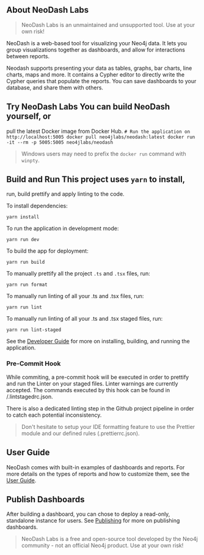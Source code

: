 ## About NeoDash Labs

> NeoDash Labs is an unmaintained and unsupported tool.
> Use at your own risk!

NeoDash is a web-based tool for visualizing your Neo4j
data. It lets you group visualizations together as
dashboards, and allow for interactions between reports.

Neodash supports presenting your data as tables,
graphs, bar charts, line charts, maps and more. It
contains a Cypher editor to directly write the Cypher
queries that populate the reports. You can save
dashboards to your database, and share them with
others.

## Try NeoDash Labs You can build NeoDash yourself, or
pull the latest Docker image from Docker Hub.  ``` #
Run the application on http://localhost:5005 docker
pull neo4jlabs/neodash:latest docker run -it --rm -p
5005:5005 neo4jlabs/neodash ```

> Windows users may need to prefix the `docker run` command with `winpty`.

## Build and Run This project uses `yarn` to install,
run, build prettify and apply linting to the code.

To install dependencies:
```
yarn install
```

To run the application in development mode:
```
yarn run dev
```

To build the app for deployment:
```
yarn run build
```

To manually prettify all the project `.ts` and `.tsx` files, run:
```
yarn run format
```

To manually run linting of all your .ts and .tsx files, run:
```
yarn run lint
```

To manually run linting of all your .ts and .tsx staged files, run:
```
yarn run lint-staged
```

See the [Developer Guide](https://neo4j.com/labs/neodash/2.3/developer-guide/) for more on installing, building, and running the application.

### Pre-Commit Hook
While commiting, a pre-commit hook will be executed in order to prettify and run the Linter on your staged files. Linter warnings are currently accepted. The commands executed by this hook can be found in /.lintstagedrc.json.

There is also a dedicated linting step in the Github project pipeline in order to catch each potential inconsistency.

> Don't hesitate to setup your IDE formatting feature to use the Prettier module and our defined rules (.prettierrc.json).


## User Guide
NeoDash comes with built-in examples of dashboards and reports. For more details on the types of reports and how to customize them, see the [User Guide](
https://neo4j.com/labs/neodash/2.3/user-guide/).

## Publish Dashboards
After building a dashboard, you can chose to deploy a read-only, standalone instance for users. See [Publishing](https://neo4j.com/labs/neodash/2.3/user-guide/publishing/) for more on publishing dashboards.


> NeoDash Labs is a free and open-source tool developed by the Neo4j community - not an official Neo4j product. Use at your own risk!
